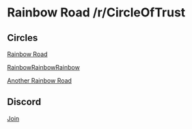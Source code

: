 # Rainbow Road /r/CircleOfTrust

## Circles
[Rainbow Road](https://reddit.com/r/CircleofTrust/comments/891nlv/rainbow_road/)

[RainbowRainbowRainbow](https://www.reddit.com/r/CircleofTrust/comments/890v86/rainbowrainbowrainbow/)

[Another Rainbow Road](https://www.reddit.com/r/CircleofTrust/comments/891i6s/rainbowroad/?st=JFJ23CP0&sh=385e9c5d)

## Discord
[Join](https://discord.gg/2bSxxMX)


